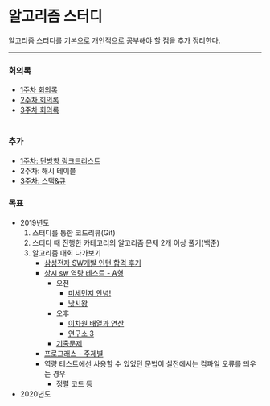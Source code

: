 알고리즘 스터디
=========
알고리즘 스터디를 기본으로 개인적으로 공부해야 할 점을 추가 정리한다.
- - - - -
### 회의록
* [1주차 회의록](https://github.com/bulkwang-study/algol/blob/master/docs/week_1.md)
* [2주차 회의록](https://github.com/bulkwang-study/algol/blob/master/docs/week_2.md)
* [3주차 회의록](https://github.com/bulkwang-study/algol/blob/master/docs/week_3.md)
</br></br>

### 추가
* [1주차: 단방향 링크드리스트](https://github.com/nara1030/Algorithm/blob/master/study/src/week_1/week_1.md)
* 2주차: 해시 테이블
* [3주차: 스택&큐](https://github.com/nara1030/Algorithm/blob/master/study/docs/stack_and_queue.md)

### 목표
* 2019년도
	1. 스터디를 통한 코드리뷰(Git)
	2. 스터디 때 진행한 카테고리의 알고리즘 문제 2개 이상 풀기(백준)
	3. 알고리즘 대회 나가보기
		* [삼성전자 SW개발 인턴 합격 후기]()
		* [상시 sw 역량 테스트 - A형](https://www.swexpertacademy.com/main/main.do)
			* 오전
				* [미세먼지 안녕!](https://www.acmicpc.net/problem/17144)
				* [낚시왕](https://www.acmicpc.net/problem/17143)
			* 오후
				* [이차원 배열과 연산](https://www.acmicpc.net/problem/17140)
				* [연구소 3](https://www.acmicpc.net/problem/17142)
			* [기출문제](https://www.acmicpc.net/workbook/view/1152)
		* [프로그래스 - 주제별](https://programmers.co.kr/learn/challenges?tab=practice_kit)
		* 역량 테스트에선 사용할 수 있었던 문법이 실전에서는 컴파일 오류를 띄우는 경우
			* 정렬 코드 등
* 2020년도